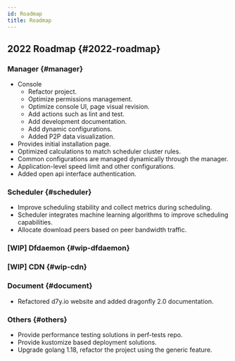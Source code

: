 ```yaml
---
id: Roadmap
title: Roadmap
---
```


## 2022 Roadmap {#2022-roadmap}

### Manager {#manager}

- Console
  - Refactor project.
  - Optimize permissions management.
  - Optimize console UI, page visual revision.
  - Add actions such as lint and test.
  - Add development documentation.
  - Add dynamic configurations.
  - Added P2P data visualization.
- Provides initial installation page.
- Optimized calculations to match scheduler cluster rules.
- Common configurations are managed dynamically through the manager.
- Application-level speed limit and other configurations.
- Added open api interface authentication.

### Scheduler {#scheduler}

- Improve scheduling stability and collect metrics during scheduling.
- Scheduler integrates machine learning algorithms to improve scheduling capabilities.
- Allocate download peers based on peer bandwidth traffic.

### [WIP] Dfdaemon {#wip-dfdaemon}

### [WIP] CDN {#wip-cdn}

### Document {#document}

- Refactored d7y.io website and added dragonfly 2.0 documentation.

### Others {#others}

- Provide performance testing solutions in perf-tests repo.
- Provide kustomize based deployment solutions.
- Upgrade golang 1.18, refactor the project using the generic feature.
